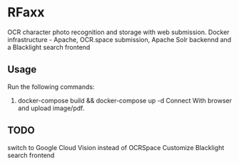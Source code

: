 # RFaxx
OCR character photo recognition and storage with web submission. Docker infrastructure - Apache, OCR.space submission, Apache Solr backennd and a Blacklight search frontend
## Usage
Run the following commands: 
1. docker-compose  build && docker-compose up -d
Connect With browser and upload image/pdf.

## TODO
switch to Google Cloud Vision instead of OCRSpace
Customize Blacklight search frontend
